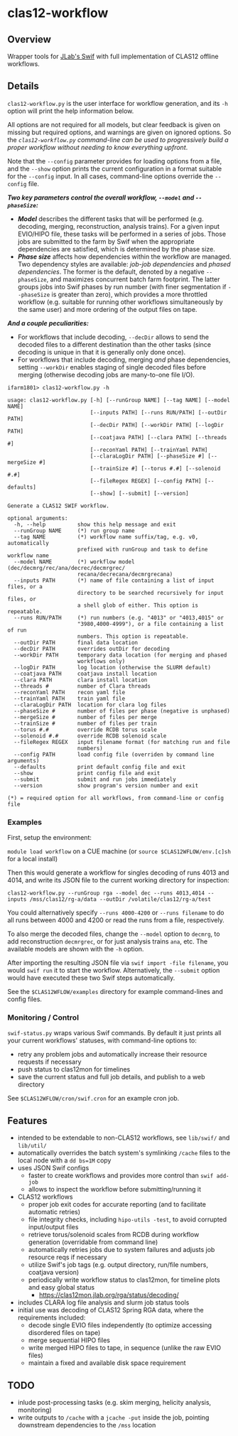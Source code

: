 # clas12-workflow

## Overview
Wrapper tools for [JLab's Swif](https://scicomp.jlab.org/docs/swif) with full implementation of CLAS12 offline workflows.

## Details
`clas12-workflow.py` is the user interface for workflow generation, and its `-h` option will print the help information below.

All options are not required for all models, but clear feedback is given on missing but required options, and warnings are given on ignored options.  So the _`clas12-workflow.py` command-line can be used to progressively build a proper workflow without needing to know everything upfront_.

Note that the `--config` parameter provides for loading options from a file, and the `--show` option prints the current configuration in a format suitable for the `--config` input.  In all cases, command-line options override the `--config` file.

**_Two key parameters control the overall workflow, `--model` and `--phaseSize`:_**

* **_Model_** describes the different tasks that will be performed (e.g. decoding, merging, reconstruction, analysis trains).  For a given input EVIO/HIPO file, these tasks will be performed in a series of jobs.  Those jobs are submitted to the farm by Swif when the appropriate dependencies are satisfied, which is determined by the phase size.
* **_Phase size_** affects how dependencies within the workflow are managed.  Two dependency styles are available: _job-job dependencies_ and _phased dependencies_.  The former is the default, denoted by a negative `--phaseSize`, and maximizes concurrent batch farm footprint.  The latter groups jobs into Swif phases by run number (with finer segmentation if `--phaseSize` is greater than zero), which provides a more throttled workflow (e.g. suitable for running other workflows simultaneously by the same user) and more ordering of the output files on tape.

**_And a couple peculiarities:_**
* For workflows that include decoding, `--decDir` allows to send the decoded files to a different destination than the other tasks (since decoding is unique in that it is generally only done once).
* For workflows that include decoding, merging _and_ phase dependencies, setting `--workDir` enables staging of single decoded files before merging (otherwise decoding jobs are many-to-one file I/O).


```
ifarm1801> clas12-workflow.py -h

usage: clas12-workflow.py [-h] [--runGroup NAME] [--tag NAME] [--model NAME]
                          [--inputs PATH] [--runs RUN/PATH] [--outDir PATH]
                          [--decDir PATH] [--workDir PATH] [--logDir PATH]
                          [--coatjava PATH] [--clara PATH] [--threads #]
                          [--reconYaml PATH] [--trainYaml PATH]
                          [--claraLogDir PATH] [--phaseSize #] [--mergeSize #]
                          [--trainSize #] [--torus #.#] [--solenoid #.#]
                          [--fileRegex REGEX] [--config PATH] [--defaults]
                          [--show] [--submit] [--version]

Generate a CLAS12 SWIF workflow.

optional arguments:
  -h, --help          show this help message and exit
  --runGroup NAME     (*) run group name
  --tag NAME          (*) workflow name suffix/tag, e.g. v0, automatically
                      prefixed with runGroup and task to define workflow name
  --model NAME        (*) workflow model (dec/decmrg/rec/ana/decrec/decmrgrec/
                      recana/decrecana/decmrgrecana)
  --inputs PATH       (*) name of file containing a list of input files, or a
                      directory to be searched recursively for input files, or
                      a shell glob of either. This option is repeatable.
  --runs RUN/PATH     (*) run numbers (e.g. "4013" or "4013,4015" or
                      "3980,4000-4999"), or a file containing a list of run
                      numbers. This option is repeatable.
  --outDir PATH       final data location
  --decDir PATH       overrides outDir for decoding
  --workDir PATH      temporary data location (for merging and phased
                      workflows only)
  --logDir PATH       log location (otherwise the SLURM default)
  --coatjava PATH     coatjava install location
  --clara PATH        clara install location
  --threads #         number of Clara threads
  --reconYaml PATH    recon yaml file
  --trainYaml PATH    train yaml file
  --claraLogDir PATH  location for clara log files
  --phaseSize #       number of files per phase (negative is unphased)
  --mergeSize #       number of files per merge
  --trainSize #       number of files per train
  --torus #.#         override RCDB torus scale
  --solenoid #.#      override RCDB solenoid scale
  --fileRegex REGEX   input filename format (for matching run and file
                      numbers)
  --config PATH       load config file (overriden by command line arguments)
  --defaults          print default config file and exit
  --show              print config file and exit
  --submit            submit and run jobs immediately
  --version           show program's version number and exit

(*) = required option for all workflows, from command-line or config file
```

### Examples

First, setup the environment:

`module load workflow` on a CUE machine (or `source $CLAS12WFLOW/env.[c]sh` for a local install)

Then this would generate a workflow for singles decoding of runs 4013 and 4014, and write its JSON file to the current working directory for inspection:

`clas12-workflow.py --runGroup rga --model dec --runs 4013,4014 --inputs /mss/clas12/rg-a/data --outDir /volatile/clas12/rg-a/test`

You could alternatively specify `--runs 4000-4200` or `--runs filename` to do all runs between 4000 and 4200 or read the runs from a file, respectively.

To also merge the decoded files, change the `--model` option to `decmrg`, to add reconstruction `decmrgrec`, or for just analysis trains `ana`, etc.  The available models are shown with the `-h` option.

After importing the resulting JSON file via `swif import -file filename`, you would `swif run` it to start the workflow.  Alternatively, the `--submit` option would have executed these two Swif steps automatically.

See the `$CLAS12WFLOW/examples` directory for example command-lines and config files. 

### Monitoring / Control
`swif-status.py` wraps various Swif commands.  By default it just prints all your current workflows' statuses, with command-line options to:
* retry any problem jobs and automatically increase their resource requests if necessary
* push status to clas12mon for timelines
* save the current status and full job details, and publish to a web directory

See `$CLAS12WFLOW/cron/swif.cron` for an example cron job.

## Features
* intended to be extendable to non-CLAS12 workflows, see `lib/swif/` and `lib/util/`
* automatically overrides the batch system's symlinking `/cache` files to the local node with a `dd bs=1M` copy
* uses JSON Swif configs
  * faster to create workflows and provides more control than `swif add-job`
  * allows to inspect the workflow before submitting/running it
* CLAS12 workflows
  * proper job exit codes for accurate reporting (and to facilitate automatic retries)
  * file integrity checks, including `hipo-utils -test`, to avoid corrupted input/output files
  * retrieve torus/solenoid scales from RCDB during workflow generation (overridable from command line)
  * automatically retries jobs due to system failures and adjusts job resource reqs if necessary
  * utilize Swif's job tags (e.g. output directory, run/file numbers, coatjava version)
  * periodically write workflow status to clas12mon, for timeline plots and easy global status
    * https://clas12mon.jlab.org/rga/status/decoding/
* includes CLARA log file analysis and slurm job status tools
* initial use was decoding of CLAS12 Spring RGA data, where the requirements included:
  * decode single EVIO files independently (to optimize accessing disordered files on tape)
  * merge sequential HIPO files
  * write merged HIPO files to tape, in sequence (unlike the raw EVIO files)
  * maintain a fixed and available disk space requirement

## TODO
* inlude post-processing tasks (e.g. skim merging, helicity analysis, monitoring)
* write outputs to `/cache` with a `jcache -put` inside the job, pointing downstream dependencies to the `/mss` location


